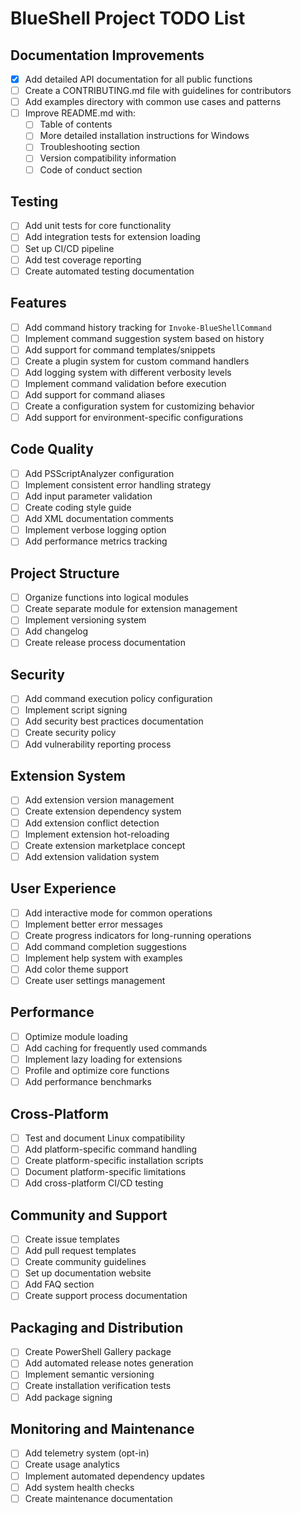 # BlueShell Project TODO List

## Documentation Improvements
- [x] Add detailed API documentation for all public functions
- [ ] Create a CONTRIBUTING.md file with guidelines for contributors
- [ ] Add examples directory with common use cases and patterns
- [ ] Improve README.md with:
  - [ ] Table of contents
  - [ ] More detailed installation instructions for Windows
  - [ ] Troubleshooting section
  - [ ] Version compatibility information
  - [ ] Code of conduct section

## Testing
- [ ] Add unit tests for core functionality
- [ ] Add integration tests for extension loading
- [ ] Set up CI/CD pipeline
- [ ] Add test coverage reporting
- [ ] Create automated testing documentation

## Features
- [ ] Add command history tracking for `Invoke-BlueShellCommand`
- [ ] Implement command suggestion system based on history
- [ ] Add support for command templates/snippets
- [ ] Create a plugin system for custom command handlers
- [ ] Add logging system with different verbosity levels
- [ ] Implement command validation before execution
- [ ] Add support for command aliases
- [ ] Create a configuration system for customizing behavior
- [ ] Add support for environment-specific configurations

## Code Quality
- [ ] Add PSScriptAnalyzer configuration
- [ ] Implement consistent error handling strategy
- [ ] Add input parameter validation
- [ ] Create coding style guide
- [ ] Add XML documentation comments
- [ ] Implement verbose logging option
- [ ] Add performance metrics tracking

## Project Structure
- [ ] Organize functions into logical modules
- [ ] Create separate module for extension management
- [ ] Implement versioning system
- [ ] Add changelog
- [ ] Create release process documentation

## Security
- [ ] Add command execution policy configuration
- [ ] Implement script signing
- [ ] Add security best practices documentation
- [ ] Create security policy
- [ ] Add vulnerability reporting process

## Extension System
- [ ] Add extension version management
- [ ] Create extension dependency system
- [ ] Add extension conflict detection
- [ ] Implement extension hot-reloading
- [ ] Create extension marketplace concept
- [ ] Add extension validation system

## User Experience
- [ ] Add interactive mode for common operations
- [ ] Implement better error messages
- [ ] Create progress indicators for long-running operations
- [ ] Add command completion suggestions
- [ ] Implement help system with examples
- [ ] Add color theme support
- [ ] Create user settings management

## Performance
- [ ] Optimize module loading
- [ ] Add caching for frequently used commands
- [ ] Implement lazy loading for extensions
- [ ] Profile and optimize core functions
- [ ] Add performance benchmarks

## Cross-Platform
- [ ] Test and document Linux compatibility
- [ ] Add platform-specific command handling
- [ ] Create platform-specific installation scripts
- [ ] Document platform-specific limitations
- [ ] Add cross-platform CI/CD testing

## Community and Support
- [ ] Create issue templates
- [ ] Add pull request templates
- [ ] Create community guidelines
- [ ] Set up documentation website
- [ ] Add FAQ section
- [ ] Create support process documentation

## Packaging and Distribution
- [ ] Create PowerShell Gallery package
- [ ] Add automated release notes generation
- [ ] Implement semantic versioning
- [ ] Create installation verification tests
- [ ] Add package signing

## Monitoring and Maintenance
- [ ] Add telemetry system (opt-in)
- [ ] Create usage analytics
- [ ] Implement automated dependency updates
- [ ] Add system health checks
- [ ] Create maintenance documentation 